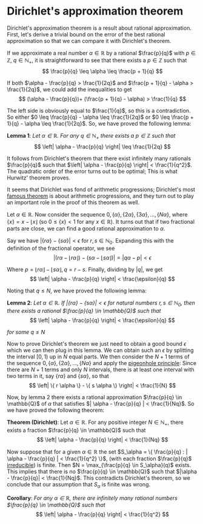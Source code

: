 # Dirichlet's approximation theorem

Dirichlet's approximation theorem is a result about rational approximation. First, let's derive a trivial bound on the error of the best rational approximation so that we can compare it with Dirichlet's theorem.

If we approximate a real number $\alpha \in \mathbb{R}$ by a rational $\frac{p}{q}$ with $p \in \mathbb{Z}$, $q \in \mathbb{N}_+$, it is straightforward to see that there exists a $p \in \mathbb{Z}$ such that
$$ \frac{p}{q} \leq \alpha \leq \frac{p + 1}{q} $$

If both $\alpha - \frac{p}{q} > \frac{1}{2q}$ and $\frac{p + 1}{q} - \alpha > \frac{1}{2q}$, we could add the inequalities to get
$$ (\alpha - \frac{p}{q})+ (\frac{p + 1}{q} - \alpha) > \frac{1}{q} $$

The left side is obviously equal to $\frac{1}{q}$, so this is a contradiction. So either $0 \leq \frac{p}{q} - \alpha \leq \frac{1}{2q}$ or $0 \leq \frac{p + 1}{q} - \alpha \leq \frac{1}{2q}$. So, we have proved the following lemma:

**Lemma 1**: *Let $\alpha \in \mathbb{R}$. For any $q \in \mathbb{N}_+$ there exists a $p \in \mathbb{Z}$ such that*
$$ \left| \alpha - \frac{p}{q} \right| \leq \frac{1}{2q} $$

It follows from Dirichlet's theorem that there exist infinitely many rationals $\frac{p}{q}$ such that $\left| \alpha - \frac{p}{q} \right| < \frac{1}{q^2}$. The quadratic order of the error turns out to be optimal; This is what Hurwitz' theorem proves.

It seems that Dirichlet was fond of arithmetic progressions; Dirichlet's most [famous theorem]() is about arithmetic progressions, and they turn out to play an important role in the proof of this theorem as well.

Let $\alpha \in \mathbb{R}$. Now consider the sequence $0, \{ \alpha \}, \{ 2 \alpha \}, \{ 3 \alpha \}, ..., \{ N \alpha \}$, where $\{ x \} = x - \lfloor x \rfloor$ (so $0 \leq \{ x \} < 1$ for any $x \in \mathbb{R}$). It turns out that if two fractional parts are close, we can find a good rational approximation to $\alpha$.

Say we have $|\{ r \alpha \} - \{ s \alpha \}| < \epsilon$ for $r, s \in \mathbb{N}_0$. Expanding this with the definition of the fractional operator, we see
$$ |(r \alpha - \lfloor r \alpha \rfloor) - (s \alpha - \lfloor s \alpha \rfloor)| = |q \alpha - p| < \epsilon $$

Where $p = \lfloor r \alpha \rfloor - \lfloor s \alpha \rfloor, q = r - s$. Finally, dividing by $|q|$, we get
$$ \left| \alpha - \frac{p}{q} \right| < \frac{\epsilon}{q} $$

Noting that $q \leq N$, we have proved the following lemma:

**Lemma 2**: *Let $\alpha \in \mathbb{R}$. If $| \{ r \alpha \} - \{ s \alpha \} | < \epsilon$ for natural numbers $r, s \in \mathbb{N}_0$, then there exists a rational $\frac{p}{q} \in \mathbb{Q}$ such that*
$$ \left| \alpha - \frac{p}{q} \right| < \frac{\epsilon}{q} $$

*for some $q \leq N$*

Now to prove Dirichlet's theorem we just need to obtain a good bound $\epsilon$ which we can then plug in this lemma. We can obtain such an $\epsilon$ by splitting the interval $[0, 1)$ up in $N$ equal parts. We then consider the $N + 1$ terms of the sequence $0, \{ \alpha \}, \{ 2 \alpha \}, ..., \{ N \alpha \}$ and apply the [pigeonhole principle](https://en.wikipedia.org/wiki/Pigeonhole_principle): Since there are $N + 1$ terms and only $N$ intervals, there is at least one interval with two terms in it, say $\{ r \alpha \}$ and $\{ s \alpha \}$, so that
$$ \left| \{ r \alpha \} - \{ s \alpha \} \right| < \frac{1}{N} $$

Now, by lemma 2 there exists a rational approximation $\frac{p}{q} \in \mathbb{Q}$ of $\alpha$ that satisfies $| \alpha - \frac{p}{q} | < \frac{1}{Nq}$. So we have proved the following theorem:

**Theorem (Dirichlet)**: Let $\alpha \in \mathbb{R}$. For any positive integer $N \in \mathbb{N}_+$, there exists a fraction $\frac{p}{q} \in \mathbb{Q}$ such that
$$ \left| \alpha - \frac{p}{q} \right| < \frac{1}{Nq} $$

Now suppose that for a given $\alpha \in \mathbb{R}$ the set $S_\alpha = \{ \frac{p}{q} : | \alpha - \frac{p}{q} | < \frac{1}{q^2} \}$, (with each fraction $\frac{p}{q}$ [irreducible](https://en.wikipedia.org/wiki/Irreducible_fraction)) is finite. Then $N = \max_{\frac{p}{q} \in S_\alpha}(q)$ exists. This implies that there is no $\frac{p}{q} \in \mathbb{Q}$ such that $|\alpha - \frac{p}{q}| < \frac{1}{Nq}$. This contradicts Dirichlet's theorem, so we conclude that our assumption that $S_\alpha$ is finite was wrong.

**Corollary**: *For any $\alpha \in \mathbb{R}$, there are infinitely many rational numbers $\frac{p}{q} \in \mathbb{Q}$ such that*
$$ \left| \alpha - \frac{p}{q} \right| < \frac{1}{q^2} $$
